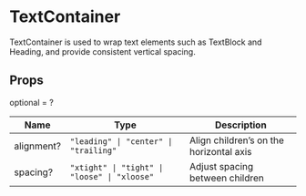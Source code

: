 # TextContainer

TextContainer is used to wrap text elements such as TextBlock and Heading, and provide
consistent vertical spacing.

## Props
optional = ?

| Name | Type | Description |
| --- | --- | --- |
| alignment? | <code>"leading" &#124; "center" &#124; "trailing"</code> | Align children’s on the horizontal axis  |
| spacing? | <code>"xtight" &#124; "tight" &#124; "loose" &#124; "xloose"</code> | Adjust spacing between children  |